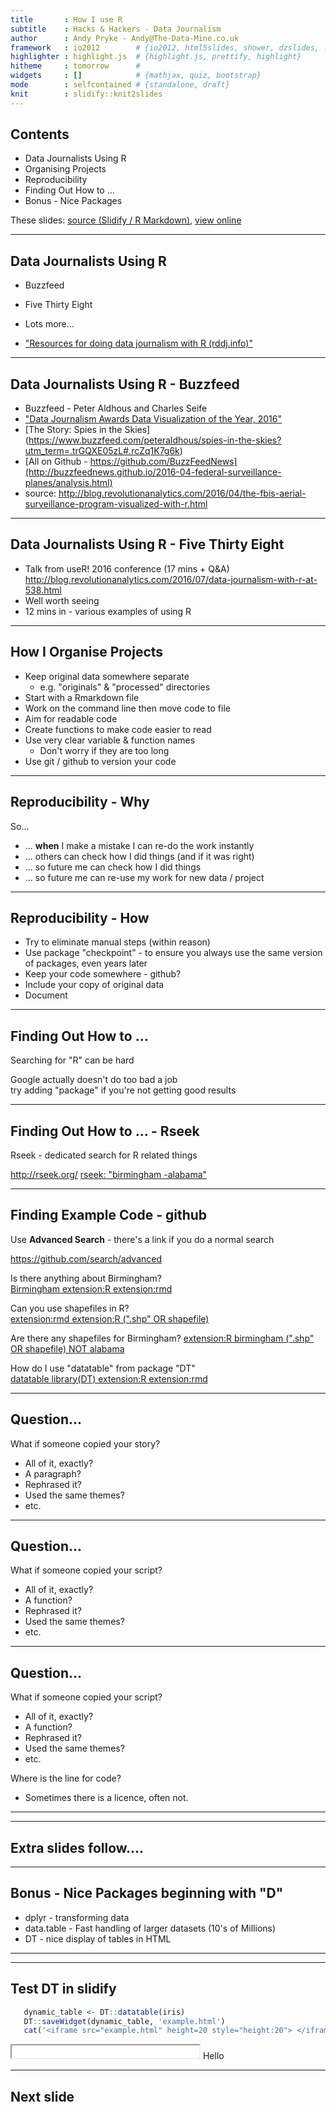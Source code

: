 ```yaml
---
title       : How I use R
subtitle    : Hacks & Hackers - Data Journalism
author      : Andy Pryke - Andy@The-Data-Mine.co.uk
framework   : io2012        # {io2012, html5slides, shower, dzslides, ...}
highlighter : highlight.js  # {highlight.js, prettify, highlight}
hitheme     : tomorrow      # 
widgets     : []            # {mathjax, quiz, bootstrap}
mode        : selfcontained # {standalone, draft}
knit        : slidify::knit2slides
---
```


<style>
.title-slide {
  background-color: #FFFFFF; 
}
</style>

## Contents

   * Data Journalists Using R
   * Organising Projects
   * Reproducibility
   * Finding Out How to ...
   * Bonus - Nice Packages

These slides: [source (Slidify / R Markdown)](https://github.com/AndyPryke/DataJournalismShortTalk),
[view online](https://andypryke.github.io/DataJournalismShortTalk/)

--- 

## Data Journalists Using R	
   * Buzzfeed
   * Five Thirty Eight
   * Lots more...
   
   * ["Resources for doing data journalism with R (rddj.info)"](http://rddj.info/)

--- 

## Data Journalists Using R - Buzzfeed
   * Buzzfeed - Peter Aldhous and Charles Seife 
   * ["Data Journalism Awards Data Visualization of the Year, 2016"](http://www.globaleditorsnetwork.org/programmes/data-journalism-awards/)
   * [The Story: Spies in the Skies] (https://www.buzzfeed.com/peteraldhous/spies-in-the-skies?utm_term=.trGQXE05zL#.rcZq1K7g6k)
   * [All on Github - https://github.com/BuzzFeedNews](http://buzzfeednews.github.io/2016-04-federal-surveillance-planes/analysis.html)
   * source: http://blog.revolutionanalytics.com/2016/04/the-fbis-aerial-surveillance-program-visualized-with-r.html

--- 

## Data Journalists Using R - Five Thirty Eight

   * Talk from useR! 2016 conference (17 mins + Q&A)  
http://blog.revolutionanalytics.com/2016/07/data-journalism-with-r-at-538.html
   * Well worth seeing
   * 12 mins in - various examples of using R

--- 

## How I Organise Projects
   * Keep original data somewhere separate 
      * e.g. "originals" & "processed" directories
   * Start with a Rmarkdown file
   * Work on the command line then move code to file
   * Aim for readable code
   * Create functions to make code easier to read
   * Use very clear variable & function names
      * Don't worry if they are too long
   * Use git / github to version your code

---

## Reproducibility - Why

So...
   * ... **when** I make a mistake I can re-do the work instantly
   * ... others can check how I did things (and if it was right)
   * ... so future me can check how I did things
   * ... so future me can re-use my work for new data / project
   

---

## Reproducibility - How

   * Try to eliminate manual steps (within reason)
   * Use package "checkpoint" - to ensure you always use the same version of packages, even years later
   * Keep your code somewhere - github?
   * Include your copy of original data
   * Document


---

## Finding Out How to ...
Searching for "R" can be hard

Google actually doesn't do too bad a job  
try adding "package" if you're not getting good results


---

## Finding Out How to ... - Rseek
Rseek - dedicated search for R related things

http://rseek.org/
[rseek: "birmingham -alabama"](http://rseek.org/?q=birmingham+-alabama)


---

## Finding Example Code - github

Use **Advanced Search** - there's a link if you do a normal search

https://github.com/search/advanced

Is there anything about Birmingham?  
[Birmingham extension:R extension:rmd](https://github.com/search?utf8=%E2%9C%93&q=Birmingham+extension%3AR+extension%3Armd&type=Code&ref=searchresults)

Can you use shapefiles in R?  
[extension:rmd extension:R  (".shp" OR shapefile)](https://github.com/search?utf8=%E2%9C%93&q=extension%3Armd+extension%3AR++%28%22.shp%22+OR+shapefile%29+&type=Code&ref=searchresults)

Are there any shapefiles for Birmingham?
[extension:R birmingham (".shp" OR shapefile) NOT alabama](https://github.com/search?utf8=%E2%9C%93&q=extension%3AR+birmingham+%28%22.shp%22+OR+shapefile%29+NOT+alabama&type=Code&ref=searchresults)

How do I use "datatable" from package "DT"  
[datatable library(DT) extension:R extension:rmd](https://github.com/search?utf8=%E2%9C%93&q=datatable+library%28DT%29+extension%3AR+extension%3Armd&type=Code&ref=searchresults)


---

## Question...

What if someone copied your story?
 * All of it, exactly?
 * A paragraph?
 * Rephrased it?
 * Used the same themes?
 * etc.

---

## Question...

What if someone copied your script?
 * All of it, exactly?
 * A function?
 * Rephrased it?
 * Used the same themes?
 * etc.

---

## Question...

What if someone copied your script?
 * All of it, exactly?
 * A function?
 * Rephrased it?
 * Used the same themes?
 * etc.

Where is the line for code?
 - Sometimes there is a licence, often not.

---


---

## Extra slides follow....

---

## Bonus - Nice Packages beginning with "D"
   * dplyr - transforming data
   * data.table - Fast handling of larger datasets (10's of Millions)
   * DT - nice display of tables in HTML

---


---

## Test DT in slidify


```r
   dynamic_table <- DT::datatable(iris)
   DT::saveWidget(dynamic_table, 'example.html')
   cat('<iframe src="example.html" height=20 style="height:20"> </iframe>')
```

<iframe src="example.html" height=20 style="height:20"> </iframe>
Hello

---

## Next slide
